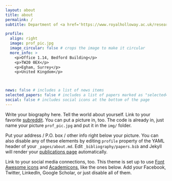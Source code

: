 ```yaml
---
layout: about
title: about
permalink: /
subtitle: Department of <a href='https://www.royalholloway.ac.uk/research-and-teaching/departments-and-schools/computer-science/'>Computer Science</a> - Royal Holloway, University of London.

profile:
  align: right
  image: prof_pic.jpg
  image_circular: false # crops the image to make it circular
  more_info: >
    <p>Office 1.14, Bedford Building</p>
    <p>TW20 0EX</p>
    <p>Egham, Surrey</p>
    <p>United Kingdom</p>



news: false # includes a list of news items
selected_papers: false # includes a list of papers marked as "selected={true}"
social: false # includes social icons at the bottom of the page
---
```


Write your biography here. Tell the world about yourself. Link to your favorite [subreddit](http://reddit.com). You can put a picture in, too. The code is already in, just name your picture `prof_pic.jpg` and put it in the `img/` folder.

Put your address / P.O. box / other info right below your picture. You can also disable any of these elements by editing `profile` property of the YAML header of your `_pages/about.md`. Edit `_bibliography/papers.bib` and Jekyll will render your [publications page](/al-folio/publications/) automatically.

Link to your social media connections, too. This theme is set up to use [Font Awesome icons](https://fontawesome.com/) and [Academicons](https://jpswalsh.github.io/academicons/), like the ones below. Add your Facebook, Twitter, LinkedIn, Google Scholar, or just disable all of them.
